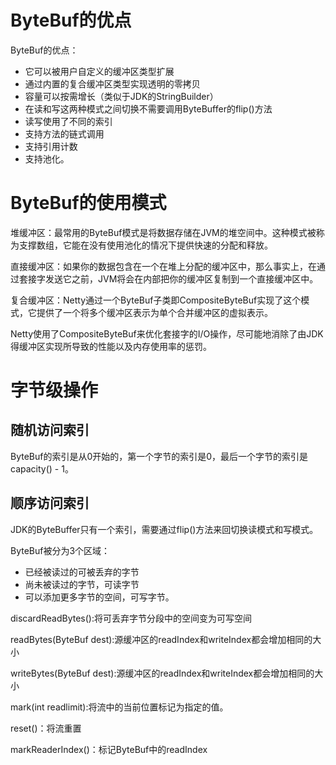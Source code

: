 # ByteBuf的优点
ByteBuf的优点：
- 它可以被用户自定义的缓冲区类型扩展
- 通过内置的复合缓冲区类型实现透明的零拷贝
- 容量可以按需增长（类似于JDK的StringBuilder）
- 在读和写这两种模式之间切换不需要调用ByteBuffer的flip()方法
- 读写使用了不同的索引
- 支持方法的链式调用
- 支持引用计数
- 支持池化。

# ByteBuf的使用模式
堆缓冲区：最常用的ByteBuf模式是将数据存储在JVM的堆空间中。这种模式被称为支撑数组，它能在没有使用池化的情况下提供快速的分配和释放。

直接缓冲区：如果你的数据包含在一个在堆上分配的缓冲区中，那么事实上，在通过套接字发送它之前，JVM将会在内部把你的缓冲区复制到一个直接缓冲区中。

复合缓冲区：Netty通过一个ByteBuf子类即CompositeByteBuf实现了这个模式，它提供了一个将多个缓冲区表示为单个合并缓冲区的虚拟表示。

Netty使用了CompositeByteBuf来优化套接字的I/O操作，尽可能地消除了由JDK得缓冲区实现所导致的性能以及内存使用率的惩罚。

# 字节级操作
## 随机访问索引
ByteBuf的索引是从0开始的，第一个字节的索引是0，最后一个字节的索引是capacity() - 1。

## 顺序访问索引
JDK的ByteBuffer只有一个索引，需要通过flip()方法来回切换读模式和写模式。

ByteBuf被分为3个区域：
- 已经被读过的可被丢弃的字节
- 尚未被读过的字节，可读字节
- 可以添加更多字节的空间，可写字节。

discardReadBytes():将可丢弃字节分段中的空间变为可写空间

readBytes(ByteBuf dest):源缓冲区的readIndex和writeIndex都会增加相同的大小

writeBytes(ByteBuf dest):源缓冲区的readIndex和writeIndex都会增加相同的大小

mark(int readlimit):将流中的当前位置标记为指定的值。

reset()：将流重置

markReaderIndex()：标记ByteBuf中的readIndex
